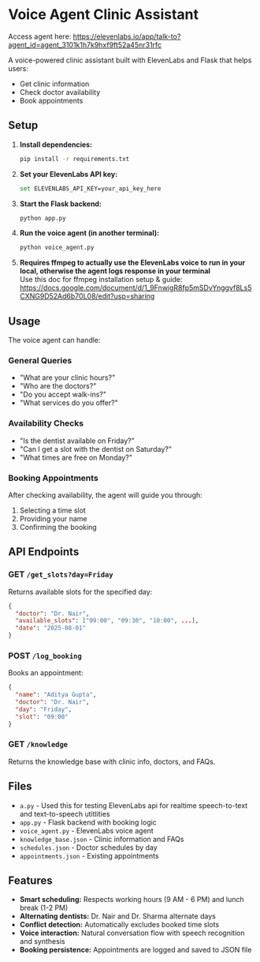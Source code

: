 # Voice Agent Clinic Assistant

Access agent here: https://elevenlabs.io/app/talk-to?agent_id=agent_3101k1h7k9hxf9ft52a45nr31rfc

A voice-powered clinic assistant built with ElevenLabs and Flask that helps users:
- Get clinic information
- Check doctor availability 
- Book appointments

## Setup

1. **Install dependencies:**
   ```bash
   pip install -r requirements.txt
   ```

2. **Set your ElevenLabs API key:**
   ```bash
   set ELEVENLABS_API_KEY=your_api_key_here
   ```

3. **Start the Flask backend:**
   ```bash
   python app.py
   ```

4. **Run the voice agent (in another terminal):**
   ```bash
   python voice_agent.py
   ```
5. **Requires ffmpeg to actually use the ElevenLabs voice to run in your local, otherwise the agent logs response in your terminal** <br>
   Use this doc for ffmpeg installation setup & guide: https://docs.google.com/document/d/1_9FnwigR8fp5mSDvYnggvf8Ls5CXNG9D52Ad6b70L08/edit?usp=sharing <br>


## Usage

The voice agent can handle:

### General Queries
- "What are your clinic hours?"
- "Who are the doctors?"
- "Do you accept walk-ins?"
- "What services do you offer?"

### Availability Checks
- "Is the dentist available on Friday?"
- "Can I get a slot with the dentist on Saturday?"
- "What times are free on Monday?"

### Booking Appointments
After checking availability, the agent will guide you through:
1. Selecting a time slot
2. Providing your name
3. Confirming the booking

## API Endpoints

### GET `/get_slots?day=Friday`
Returns available slots for the specified day:
```json
{
  "doctor": "Dr. Nair",
  "available_slots": ["09:00", "09:30", "10:00", ...],
  "date": "2025-08-01"
}
```

### POST `/log_booking`
Books an appointment:
```json
{
  "name": "Aditya Gupta",
  "doctor": "Dr. Nair", 
  "day": "Friday",
  "slot": "09:00"
}
```

### GET `/knowledge`
Returns the knowledge base with clinic info, doctors, and FAQs.

## Files

- `a.py` - Used this for testing ElevenLabs api for realtime speech-to-text and text-to-speech utitlities
- `app.py` - Flask backend with booking logic
- `voice_agent.py` - ElevenLabs voice agent
- `knowledge_base.json` - Clinic information and FAQs
- `schedules.json` - Doctor schedules by day
- `appointments.json` - Existing appointments

## Features

- **Smart scheduling:** Respects working hours (9 AM - 6 PM) and lunch break (1-2 PM)
- **Alternating dentists:** Dr. Nair and Dr. Sharma alternate days
- **Conflict detection:** Automatically excludes booked time slots
- **Voice interaction:** Natural conversation flow with speech recognition and synthesis
- **Booking persistence:** Appointments are logged and saved to JSON file
